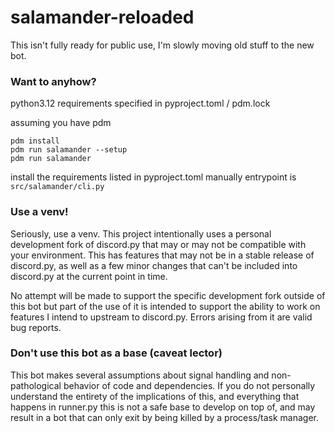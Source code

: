 # salamander-reloaded

This isn't fully ready for public use,
I'm slowly moving old stuff to the new bot.

### Want to anyhow?

python3.12
requirements specified in pyproject.toml / pdm.lock

assuming you have pdm

```
pdm install
pdm run salamander --setup
pdm run salamander
```

install the requirements listed in pyproject.toml manually
entrypoint is `src/salamander/cli.py`

### Use a venv!

Seriously, use a venv. This project intentionally uses a personal development
fork of discord.py that may or may not be compatible with your environment.
This has features that may not be in a stable release of discord.py, as well
as a few minor changes that can't be included into discord.py at the current
point in time.

No attempt will be made to support the specific development fork
outside of this bot but part of the use of it is intended to support the
ability to work on features I intend to upstream to discord.py. Errors arising
from it are valid bug reports.


### Don't use this bot as a base (caveat lector)

This bot makes several assumptions about signal handling and non-pathological
behavior of code and dependencies. If you do not personally understand the
entirety of the implications of this, and everything that happens in runner.py
this is not a safe base to develop on top of, and may result in a bot that
can only exit by being killed by a process/task manager.
